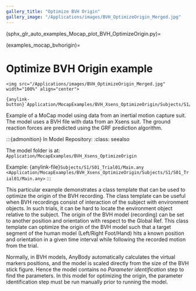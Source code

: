 ```yaml
---
gallery_title: "Optimize BVH Origin"
gallery_image: "/Applications/images/BVH_OptimizeOrigin_Merged.jpg"
---
```


(sphx_glr_auto_examples_Mocap_plot_BVH_OptimizeOrigin.py)=

(examples_mocap_bvhorigin)=

# Optimize BVH Origin example


````{div} margin sd-text-center
<img src="/Applications/images/BVH_OptimizeOrigin_Merged.jpg" width="100%" align="center">

{anylink-button}`Application/MocapExamples/BVH_Xsens_OptimizeOrigin/Subjects/S1/S01_Trial01/Main.any"`
````

Example of a MoCap model using data from an inertial motion capture suit.
The model uses a BVH file with data from an Xsens suit. The ground reaction
forces are predicted using the GRF prediction algorithm.


:::{admonition} In Model Repository:
:class: seealso

The model folder is at: `Application/MocapExamples/BVH_Xsens_OptimizeOrigin`

Example: {anylink-file}`Subjects/S1/S01_Trial01/Main.any <Application/MocapExamples/BVH_Xsens_OptimizeOrigin/Subjects/S1/S01_Trial01/Main.any>`
:::

This particular example demonstrates a class template that can be used to optimize the origin of the
BVH recording. The class template can be useful when BVH recordings consist of interaction of the subject
with environment objects. In such trials, it can be hard to locate the environment object relative to
the subject. The origin of the BVH model (recording) can be set to another position and orientation with
respect to the Global Ref. This class template can optimize the origin of the BVH model such that a
target segment of the human model (Left/Right Foot/Hand) hits a known position and orientation in a
given time interval while following the recorded motion from the trial.


Normally, in BVH models, AnyBody automatically calculates the virtual markers positions, and the model is scaled directly from
the size of the BVH stick figure. Hence the model contains no *Parameter identification* step to find the parameters.
In this model for optimizing the origin, the parameter identification step must be run manually prior
to running the model.


